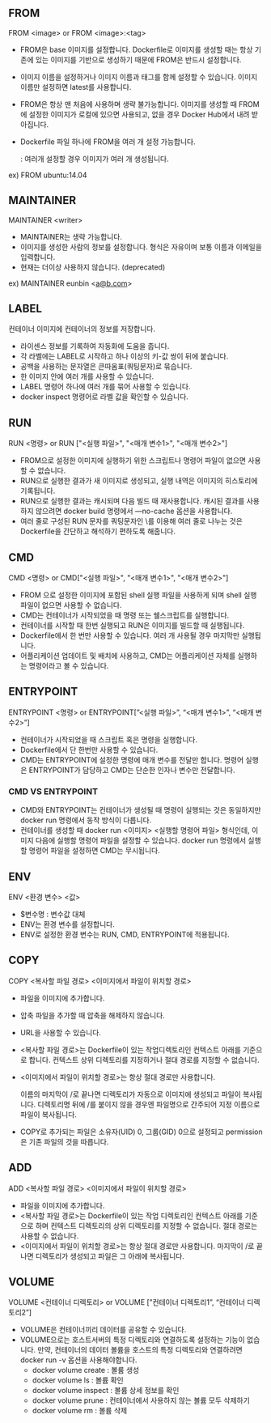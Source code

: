 ## FROM

FROM \<image\> or FROM \<image\>:\<tag\>

- FROM은 base 이미지를 설정합니다. Dockerfile로 이미지를 생성할 때는 항상 기존에 있는 이미지를 기반으로 생성하기 때문에 FROM은 반드시 설정합니다.
- 이미지 이름을 설정하거나 이미지 이름과 태그를 함께 설정할 수 있습니다. 이미지 이름만 설정하면 latest를 사용합니다.
- FROM은 항상 맨 처음에 사용하며 생략 불가능합니다. 이미지를 생성할 때 FROM에 설정한 이미지가 로컬에 있으면 사용되고, 없을 경우 Docker Hub에서 내려 받아집니다.
- Dockerfile 파일 하나에 FROM을 여러 개 설정 가능합니다.
    
    : 여러개 설정할 경우 이미지가 여러 개 생성됩니다.
  
ex) FROM ubuntu:14.04

## MAINTAINER

MAINTAINER \<writer\>

- MAINTAINER는 생략 가능합니다.
- 이미지를 생성한 사람의 정보를 설정합니다. 형식은 자유이며 보통 이름과 이메일을 입력합니다.
- 현재는 더이상 사용하지 않습니다. (deprecated)

ex) MAINTAINER eunbin \<a@b.com\>

## LABEL

컨테이너 이미지에 컨테이너의 정보를 저장합니다.

- 라이센스 정보를 기록하여 자동화에 도움을 줍니다.
- 각 라벨에는 LABEL로 시작하고 하나 이상의 키-값 쌍이 뒤에 붙습니다.
- 공백을 사용하는 문자열은 큰따옴표(쿼팅문자)로 묶습니다.
- 한 이미지 안에 여러 개를 사용할 수 있습니다.
- LABEL 명령어 하나에 여러 개를 묶어 사용할 수 있습니다.
- docker inspect 명령어로 라벨 값을 확인할 수 있습니다.

## RUN

RUN <명령> or RUN ["<실행 파일>", "<매개 변수1>", "<매개 변수2>"]

- FROM으로 설정한 이미지에 실행하기 위한 스크립트나 명령어 파일이 없으면 사용할 수 없습니다.
- RUN으로 실행한 결과가 새 이미지로 생성되고, 실행 내역은 이미지의 히스토리에 기록됩니다.
- RUN으로 실행한 결과는 캐시되며 다음 빌드 때 재사용합니다. 캐시된 결과를 사용하지 않으려면 docker build 명령에서 —no-cache 옵션을 사용합니다.
- 여러 줄로 구성된 RUN 문자를 쿼팅문자인 \를 이용해 여러 줄로 나누는 것은 Dockerfile을 간단하고 해석하기 편하도록 해줍니다.

## CMD

CMD <명령> or CMD["<실행 파일>", "<매개 변수1>", "<매개 변수2>"]

- FROM 으로 설정한 이미지에 포함된 shell 실행 파일을 사용하게 되며 shell 실행 파일이 없으면 사용할 수 없습니다.
- CMD는 컨테이너가 시작되었을 때 명령 또는 쉘스크립트를 실행합니다.
- 컨테이너를 시작할 때 한번 실행되고 RUN은 이미지를 빌드할 때 실행됩니다.
- Dockerfile에서 한 번만 사용할 수 있습니다. 여러 개 사용될 경우 마지막만 실행됩니다.
- 어플리케이션 업데이트 및 배치에 사용하고, CMD는 어플리케이션 자체를 실행하는 명령어라고 볼 수 있습니다.

## ENTRYPOINT

ENTRYPOINT <명령> or ENTRYPOINT[”<실행 파일>”, “<매개 변수1>”, “<매개 변수2>”]

- 컨테이너가 시작되었을 때 스크립트 혹은 명령을 실행합니다.
- Dockerfile에서 단 한번만 사용할 수 있습니다.
- CMD는 ENTRYPOINT에 설정한 명령에 매개 변수를 전달만 합니다. 명령어 실행은 ENTRYPOINT가 담당하고 CMD는 단순한 인자나 변수만 전달합니다.

### CMD VS ENTRYPOINT
- CMD와 ENTRYPOINT는 컨테이너가 생성될 때 명령이 실행되는 것은 동일하지만 docker run 명령에서 동작 방식이 다릅니다.
- 컨테이너를 생성할 때 docker run <이미지> <실행할 명령어 파일> 형식인데, 이미지 다음에 실행할 명령어 파일을 설정할 수 있습니다. docker run 명령에서 실행할 명령어 파일을 설정하면 CMD는 무시됩니다.

## ENV
ENV <환경 변수> <값>
- $변수명 : 변수값 대체
- ENV는 환경 변수를 설정합니다.
- ENV로 설정한 환경 변수는 RUN, CMD, ENTRYPOINT에 적용됩니다.

## COPY

COPY <복사할 파일 경로> <이미지에서 파일이 위치할 경로>

- 파일을 이미지에 추가합니다.
- 압축 파일을 추가할 때 압축을 해제하지 않습니다.
- URL을 사용할 수 있습니다.
- <복사할 파일 경로>는 Dockerfile이 있는 작업디렉토리인 컨텍스트 아래를 기준으로 합니다. 컨텍스트 상위 디렉토리를 지정하거나 절대 경로를 지정할 수 없습니다.
- <이미지에서 파일이 위치할 경로>는 항상 절대 경로만 사용합니다.
    
    이름의 마지막이 /로 끝나면 디렉토리가 자동으로 이미지에 생성되고 파일이 복사됩니다. 디렉토리명 뒤에 /를 붙이지 않을 경우엔 파일명으로 간주되어 지정 이름으로 파일이 복사됩니다.
    
- COPY로 추가되는 파일은 소유자(UID) 0, 그룹(GID) 0으로 설정되고 permission은 기존 파일의 것을 따릅니다.

## ADD

ADD <복사할 파일 경로> <이미지에서 파일이 위치할 경로>

- 파일을 이미지에 추가합니다.
- <복사할 파일 경로>는 Dockerfile이 있는 작업 디렉토리인 컨텍스트 아래를 기준으로 하며 컨텍스트 디렉토리의 상위 디렉토리를 지정할 수 없습니다. 절대 경로는 사용할 수 없습니다.
- <이미지에서 파일이 위치할 경로>는 항상 절대 경로만 사용합니다. 마지막이 /로 끝나면 디렉토리가 생성되고 파일은 그 아래에 복사됩니다.

## VOLUME

VOLUME <컨테이너 디렉토리> or VOLUME [”컨테이너 디렉토리1”, “컨테이너 디렉토리2”]

- VOLUME은 컨테이너끼리 데이터를 공유할 수 있습니다.
- VOLUME으로는 호스트서버의 특정 디렉토리와 연결하도록 설정하는 기능이 없습니다. 만약, 컨테이너의 데이터 볼륨을 호스트의 특정 디렉토리와 연결하려면 docker run -v 옵션을 사용해야합니다.
    - docker volume create : 볼륨 생성
    - docker volume ls : 볼륨 확인
    - docker volume inspect : 볼륨 상세 정보를 확인
    - docker volume prune : 컨테이너에서 사용하지 않는 볼륨 모두 삭제하기
    - docker volume rm : 볼륨 삭제
